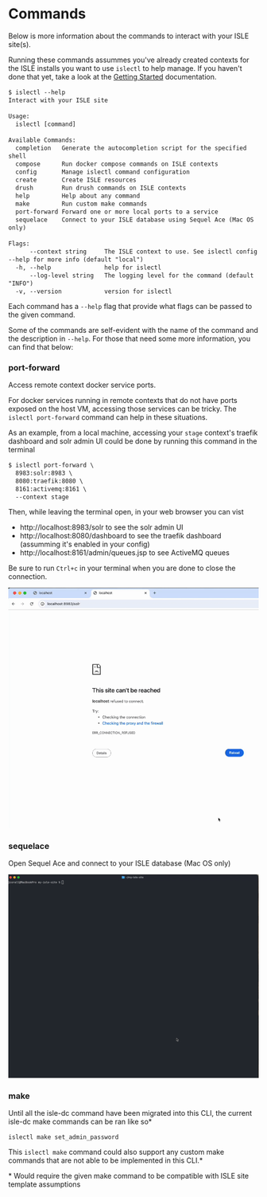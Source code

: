 # Commands

Below is more information about the commands to interact with your ISLE site(s).

Running these commands assummes you've already created contexts for the ISLE installs you want to use `islectl` to help manage. If you haven't done that yet, take a look at the [Getting Started](./install/) documentation.

```
$ islectl --help
Interact with your ISLE site

Usage:
  islectl [command]

Available Commands:
  completion   Generate the autocompletion script for the specified shell
  compose      Run docker compose commands on ISLE contexts
  config       Manage islectl command configuration
  create       Create ISLE resources
  drush        Run drush commands on ISLE contexts
  help         Help about any command
  make         Run custom make commands
  port-forward Forward one or more local ports to a service
  sequelace    Connect to your ISLE database using Sequel Ace (Mac OS only)

Flags:
      --context string     The ISLE context to use. See islectl config --help for more info (default "local")
  -h, --help               help for islectl
      --log-level string   The logging level for the command (default "INFO")
  -v, --version            version for islectl
```

Each command has a `--help` flag that provide what flags can be passed to the given command.

Some of the commands are self-evident with the name of the command and the description in `--help`. For those that need some more information, you can find that below:

### port-forward

Access remote context docker service ports.

For docker services running in remote contexts that do not have ports exposed on the host VM, accessing those services can be tricky. The `islectl port-forward` command can help in these situations.

As an example, from a local machine, accessing your `stage` context's traefik dashboard and solr admin UI could be done by running this command in the terminal

```
$ islectl port-forward \
  8983:solr:8983 \
  8080:traefik:8080 \
  8161:activemq:8161 \
  --context stage
```

Then, while leaving the terminal open, in your web browser you can vist

- http://localhost:8983/solr to see the solr admin UI
- http://localhost:8080/dashboard to see the traefik dashboard (assumming it's enabled in your config)
- http://localhost:8161/admin/queues.jsp to see ActiveMQ queues

Be sure to run `Ctrl+c` in your terminal when you are done to close the connection.

![port-forward command screencast](./assets/img/port-forward.gif)

### sequelace

Open Sequel Ace and connect to your ISLE database (Mac OS only)

![sequelace command screencast](./assets/img/sequelace.gif)


### make

Until all the isle-dc command have been migrated into this CLI, the current isle-dc make commands can be ran like so*

```
islectl make set_admin_password
```

This `islectl make` command could also support any custom make commands that are not able to be implemented in this CLI.*

\* Would require the given make command to be compatible with ISLE site template assumptions
